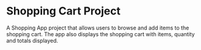 # Shopping Cart Project

A Shopping App project that allows users to browse and add items to the shopping cart. The app also displays the shopping cart with items, quantity and totals displayed.